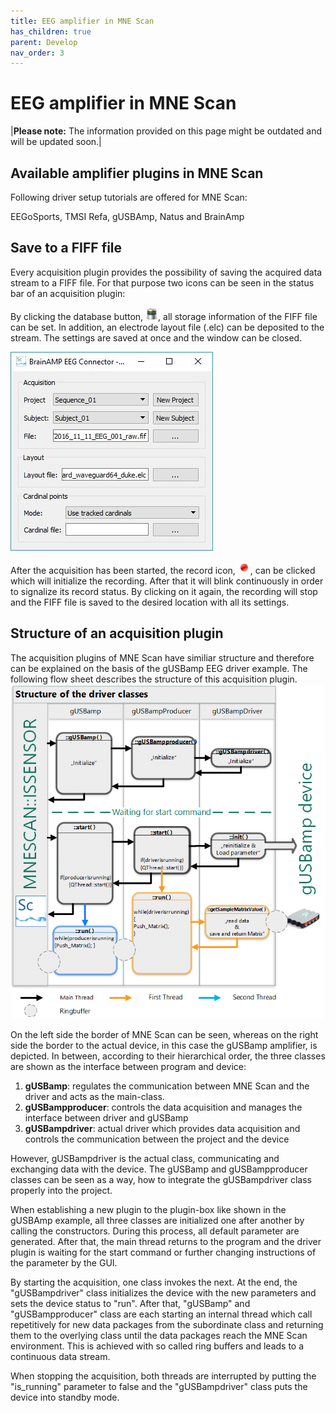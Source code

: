 ```yaml
---
title: EEG amplifier in MNE Scan
has_children: true
parent: Develop
nav_order: 3
---
```

# EEG amplifier in MNE Scan

|**Please note:** The information provided on this page might be outdated and will be updated soon.|

## Available amplifier plugins in MNE Scan

Following driver setup tutorials are offered for MNE Scan:

EEGoSports, TMSI Refa, gUSBAmp, Natus and BrainAmp

## Save to a FIFF file

Every acquisition plugin provides the possibility of saving the acquired data stream to a FIFF file. For that purpose two icons can be seen in the status bar of an acquisition plugin:

By clicking the database button, ![](../../images/eeg_amp_scan1.png), all storage information of the FIFF file can be set. In addition, an electrode layout file (.elc) can be deposited to the stream. The settings are saved at once and the window can be closed.


![](../../images/eeg_amp_scan2.jpg "GUI of the FIFF file storage settings")

After the acquisition has been started, the record icon, ![](../../images/eeg_amp_scan3.png), can be clicked which will initialize the recording. After that it will blink continuously in order to signalize its record status. By clicking on it again, the recording will stop and the FIFF file is saved to the desired location with all its settings.

## Structure of an acquisition plugin

The acquisition plugins of MNE Scan have similiar structure and therefore can be explained on the basis of the gUSBamp EEG driver example. The following flow sheet describes the structure of this acquisition plugin.
![](../../images/eeg_amp_scan4.png "Flow sheet of the gUSBamp acquisition plugin")

On the left side the border of MNE Scan can be seen, whereas on the right side the border to the actual device, in this case the gUSBamp amplifier, is depicted. In between, according to their hierarchical order, the three classes are shown as the interface between program and device:

 1. **gUSBamp**: regulates the communication between MNE Scan and the driver and acts as the main-class.
 2. **gUSBampproducer**: controls the data acquisition and manages the interface between driver and gUSBamp
 3. **gUSBampdriver**: actual driver which provides data acquisition and controls the communication between the project and the device

However, gUSBampdriver is the actual class, communicating and exchanging data with the device. The gUSBamp and gUSBampproducer classes can be seen as a way, how to integrate the gUSBampdriver class properly into the project.

When establishing a new plugin to the plugin-box like shown in the gUSBAmp example, all three classes are initialized one after another by calling the constructors. During this process, all default parameter are generated. After that, the main thread returns to the program and the driver plugin is waiting for the start command or further changing instructions of the parameter by the GUI.

By starting the acquisition, one class invokes the next. At the end, the "gUSBampdriver" class initializes the device with the new parameters and sets the device status to "run". After that, "gUSBamp" and "gUSBampproducer" class are each starting an internal thread which call repetitively for new data packages from the subordinate class and returning them to the overlying class until the data packages reach the MNE Scan environment. This is achieved with so called ring buffers and leads to a continuous data stream.

When stopping the acquisition, both threads are interrupted by putting the "is_running" parameter to false and the "gUSBampdriver" class puts the device into standby mode.
